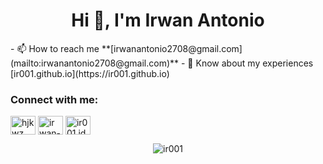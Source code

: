 <h1 align="center">Hi 👋, I'm Irwan Antonio</h1>
- 📫 How to reach me **[irwanantonio2708@gmail.com](mailto:irwanantonio2708@gmail.com)**
- 📄 Know about my experiences [ir001.github.io](https://ir001.github.io)
<h3 align="left">Connect with me:</h3>
<p align="left">
<a href="https://twitter.com/hjkwz" target="blank"><img align="center" src="https://raw.githubusercontent.com/rahuldkjain/github-profile-readme-generator/master/src/images/icons/Social/twitter.svg" alt="hjkwz" height="30" width="40" /></a>
<a href="https://linkedin.com/in/irwan-antonio" target="blank"><img align="center" src="https://raw.githubusercontent.com/rahuldkjain/github-profile-readme-generator/master/src/images/icons/Social/linked-in-alt.svg" alt="irwan-antonio" height="30" width="40" /></a>
<a href="https://fb.com/ir001.id" target="blank"><img align="center" src="https://raw.githubusercontent.com/rahuldkjain/github-profile-readme-generator/master/src/images/icons/Social/facebook.svg" alt="ir001.id" height="30" width="40" /></a>
</p>
<p align="center"><img align="center" src="https://github-readme-streak-stats.herokuapp.com/?user=ir001&" alt="ir001" /></p>
